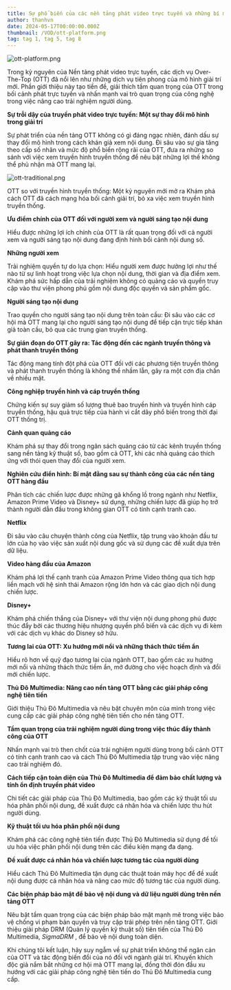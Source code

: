 ```yaml
---
title: Sự phổ biến của các nền tảng phát video trực tuyến và những bí mật đằng sau
author: thanhvn
date: 2024-05-17T00:00:00.000Z
thumbnail: /VOD/ott-platform.png
tag: tag 1, tag 5, tag 8
---
```


![ott-platform.png](/VOD/ott-platform.png)

Trong kỷ nguyên của Nền tảng phát video trực tuyến, các dịch vụ Over-The-Top (OTT) đã nổi lên như những dịch vụ tiên phong của mô hình giải trí mới. Phần giới thiệu này tạo tiền đề, giải thích tầm quan trọng của OTT trong bối cảnh phát trực tuyến và nhấn mạnh vai trò quan trọng của công nghệ trong việc nâng cao trải nghiệm người dùng.

**Sự trỗi dậy của truyền phát video trực tuyến: Một sự thay đổi mô hình trong giải trí**

Sự phát triển của nền tảng OTT không có gì đáng ngạc nhiên, đánh dấu sự thay đổi mô hình trong cách khán giả xem nội dung. Đi sâu vào sự gia tăng theo cấp số nhân và mức độ phổ biến rộng rãi của OTT, đưa ra những so sánh với việc xem truyền hình truyền thống để nêu bật những lợi thế không thể phủ nhận mà OTT mang lại.

![ott-traditional.png](/VOD/ott-traditional.png)

OTT so với truyền hình truyền thống: Một kỷ nguyên mới mở ra Khám phá cách OTT đã cách mạng hóa bối cảnh giải trí, bỏ xa việc xem truyền hình truyền thống.

**Ưu điểm chính của OTT đối với người xem và người sáng tạo nội dung**

Hiểu được những lợi ích chính của OTT là rất quan trọng đối với cả người xem và người sáng tạo nội dung đang định hình bối cảnh nội dung số.

**Những người xem**

Trải nghiệm quyền tự do lựa chọn: Hiểu người xem được hưởng lợi như thế nào từ sự linh hoạt trong việc lựa chọn nội dung, thời gian và địa điểm xem. Khám phá sức hấp dẫn của trải nghiệm không có quảng cáo và quyền truy cập vào thư viện phong phú gồm nội dung độc quyền và sản phẩm gốc.

**Người sáng tạo nội dung**

Trao quyền cho người sáng tạo nội dung trên toàn cầu: Đi sâu vào các cơ hội mà OTT mang lại cho người sáng tạo nội dung để tiếp cận trực tiếp khán giả toàn cầu, bỏ qua các trung gian truyền thống.

**Sự gián đoạn do OTT gây ra: Tác động đến các ngành truyền thông và phát thanh truyền thống**

Tác động mang tính đột phá của OTT đối với các phương tiện truyền thông và phát thanh truyền thống là không thể nhầm lẫn, gây ra một cơn địa chấn về nhiều mặt.

**Công nghiệp truyền hình và cáp truyền thống**

Chứng kiến ​​sự suy giảm số lượng thuê bao truyền hình và truyền hình cáp truyền thống, hậu quả trực tiếp của hành vi cắt dây phổ biến trong thời đại OTT thống trị.

**Cảnh quan quảng cáo**

Khám phá sự thay đổi trong ngân sách quảng cáo từ các kênh truyền thống sang nền tảng kỹ thuật số, bao gồm cả OTT, khi các nhà quảng cáo thích ứng với thói quen thay đổi của người xem.

**Nghiên cứu điển hình: Bí mật đằng sau sự thành công của các nền tảng OTT hàng đầu**

Phân tích các chiến lược được những gã khổng lồ trong ngành như Netflix, Amazon Prime Video và Disney+ sử dụng, những chiến lược đã giúp họ trở thành người dẫn đầu trong không gian OTT có tính cạnh tranh cao.

**Netflix**

Đi sâu vào câu chuyện thành công của Netflix, tập trung vào khoản đầu tư lớn của họ vào việc sản xuất nội dung gốc và sử dụng các đề xuất dựa trên dữ liệu.

**Video hàng đầu của Amazon**

Khám phá lợi thế cạnh tranh của Amazon Prime Video thông qua tích hợp liền mạch với hệ sinh thái Amazon rộng lớn hơn và các giao dịch nội dung chiến lược.

**Disney+**

Khám phá chiến thắng của Disney+ với thư viện nội dung phong phú được thúc đẩy bởi các thương hiệu nhượng quyền phổ biến và các dịch vụ đi kèm với các dịch vụ khác do Disney sở hữu.

**Tương lai của OTT: Xu hướng mới nổi và những thách thức tiềm ẩn**

Hiểu rõ hơn về quỹ đạo tương lai của ngành OTT, bao gồm các xu hướng mới nổi và những thách thức tiềm ẩn, mở đường cho việc hoạch định và đổi mới chiến lược.

**Thủ Đô Multimedia: Nâng cao nền tảng OTT bằng các giải pháp công nghệ tiên tiến**

Giới thiệu Thủ Đô Multimedia và nêu bật chuyên môn của mình trong việc cung cấp các giải pháp công nghệ tiên tiến cho nền tảng OTT.

**Tầm quan trọng của trải nghiệm người dùng trong việc thúc đẩy thành công của OTT**

Nhấn mạnh vai trò then chốt của trải nghiệm người dùng trong bối cảnh OTT có tính cạnh tranh cao và cách Thủ Đô Multimedia tập trung vào việc nâng cao trải nghiệm đó.

**Cách tiếp cận toàn diện của Thủ Đô Multimedia để đảm bảo chất lượng và tính ổn định truyền phát video**

Chi tiết các giải pháp của Thủ Đô Multimedia, bao gồm các kỹ thuật tối ưu hóa phân phối nội dung, đề xuất được cá nhân hóa và chiến lược thu hút người dùng.

**Kỹ thuật tối ưu hóa phân phối nội dung**

Khám phá các công nghệ tiên tiến được Thủ Đô Multimedia sử dụng để tối ưu hóa việc phân phối nội dung trên các điều kiện mạng đa dạng.

**Đề xuất được cá nhân hóa và chiến lược tương tác của người dùng**

Hiểu cách Thủ Đô Multimedia tận dụng các thuật toán máy học để đề xuất nội dung được cá nhân hóa và nâng cao mức độ tương tác của người dùng.

**Các biện pháp bảo mật để bảo vệ nội dung và dữ liệu người dùng trên nền tảng OTT**

Nêu bật tầm quan trọng của các biện pháp bảo mật mạnh mẽ trong việc bảo vệ chống vi phạm bản quyền và truy cập trái phép trên nền tảng OTT. Giới thiệu giải pháp DRM (Quản lý quyền kỹ thuật số) tiên tiến của Thủ Đô Multimedia, _SigmaDRM_ , để bảo vệ nội dung toàn diện.

Khi chúng tôi kết luận, hãy suy ngẫm về sự phát triển không thể ngăn cản của OTT và tác động biến đổi của nó đối với ngành giải trí. Khuyến khích độc giả nắm bắt những cơ hội mà OTT mang lại, đồng thời đón đầu xu hướng với các giải pháp công nghệ tiên tiến do Thủ Đô Multimedia cung cấp.

